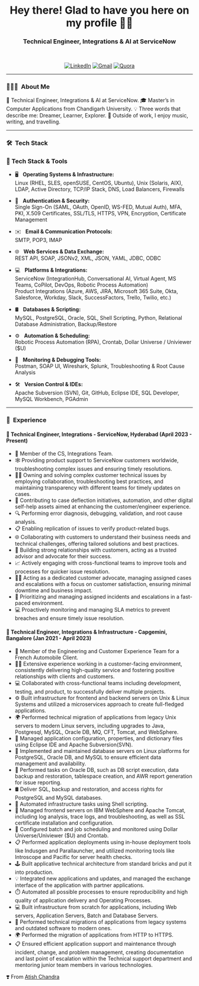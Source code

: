 <h1 align="center"> Hey there! Glad to have you here on my profile 👨‍💻 </h1>

<h3 align="center">  Technical Engineer, Integrations & AI at ServiceNow </h3> <br>

<p align="center"> 
<a href="https://www.linkedin.com/in/atishchandra/"><img alt="LinkedIn" src="https://img.shields.io/badge/LinkedIn-Let's%20Connect-blue"></a>
<a href="mailto:atishchandra2000@gmail.com"><img alt="Gmail" src="https://img.shields.io/badge/Gmail-Shoot%20%20me%20a%20Mail-red"></a>
<a href="https://www.quora.com/profile/Atish-Chandra-5"><img alt="Quora" src="https://img.shields.io/badge/Quora-Ask%20n%20Answer-lightgrey"></a>
</p>

---------------------------------------------------------------------------------------------------------------------------------------------------------------------------------

<h3> 👨🏻‍💻 &nbsp;About Me </h3>

💼 Technical Engineer, Integrations & AI at ServiceNow.
🎓 Master’s in Computer Applications from Chandigarh University.
💡 Three words that describe me: Dreamer, Learner, Explorer.
🎵 Outside of work, I enjoy music, writing, and travelling.

---------------------------------------------------------------------------------------------------------------------------------------------------------------------------------

<h3> 🛠 &nbsp;Tech Stack</h3>

### 🧰 Tech Stack & Tools

- 🖥️ &nbsp; **Operating Systems & Infrastructure:**  
  Linux (RHEL, SLES, openSUSE, CentOS, Ubuntu), Unix (Solaris, AIX), LDAP, Active Directory, TCP/IP Stack, DNS, Load Balancers, Firewalls  

- 🔐 &nbsp; **Authentication & Security:**  
  Single Sign-On (SAML, OAuth, OpenID, WS-FED, Mutual Auth), MFA, PKI, X.509 Certificates, SSL/TLS, HTTPS, VPN, Encryption, Certificate Management  

- ✉️ &nbsp; **Email & Communication Protocols:**  
  SMTP, POP3, IMAP  

- 🌐 &nbsp; **Web Services & Data Exchange:**  
  REST API, SOAP, JSONv2, XML, JSON, YAML, JDBC, ODBC  

- 💻 &nbsp; **Platforms & Integrations:**  
  ServiceNow (IntegrationHub, Conversational AI, Virtual Agent, MS Teams, CoPilot, DevOps, Robotic Process Automation)  
  Product Integrations (Azure, AWS, JIRA, Microsoft 365 Suite, Okta, Salesforce, Workday, Slack, SuccessFactors, Trello, Twilio, etc.)  

- 🛢️ &nbsp; **Databases & Scripting:**  
  MySQL, PostgreSQL, Oracle, SQL, Shell Scripting, Python, Relational Database Administration, Backup/Restore

- ⚙️ &nbsp; **Automation & Scheduling:**  
  Robotic Process Automation (RPA), Crontab, Dollar Universe / Univiewer ($U)  

- 🧪 &nbsp; **Monitoring & Debugging Tools:**  
  Postman, SOAP UI, Wireshark, Splunk, Troubleshooting & Root Cause Analysis
  
- 🛠️ &nbsp; **Version Control & IDEs:**  
  Apache Subversion (SVN), Git, GitHub, Eclipse IDE, SQL Developer, MySQL Workbench, PGAdmin  


---------------------------------------------------------------------------------------------------------------------------------------------------------------------------------

<h3> 💼 &nbsp;Experience</h3>

#### 🏢 Technical Engineer, Integrations - ServiceNow, Hyderabad (April 2023 - Present)

- 🏢 Member of the CS, Integrations Team.
- 🕸️ Providing product support to ServiceNow customers worldwide, troubleshooting complex issues and ensuring timely resolutions.
- 🧑‍💻 Owning and solving complex customer technical issues by employing collaboration, troubleshooting best practices, and maintaining transparency with different teams for timely updates on cases.
- 🔄 Contributing to case deflection initiatives, automation, and other digital self-help assets aimed at enhancing the customer/engineer experience.
- 🔍 Performing error diagnosis, debugging, validation, and root cause analysis.
- 📋 Enabling replication of issues to verify product-related bugs.
- 🌐 Collaborating with customers to understand their business needs and technical challenges, offering tailored solutions and best practices.
- 🤝 Building strong relationships with customers, acting as a trusted advisor and advocate for their success.
- 📈 Actively engaging with cross-functional teams to improve tools and processes for quicker issue resolution.
- 👨‍🔧 Acting as a dedicated customer advocate, managing assigned cases and escalations with a focus on customer satisfaction, ensuring minimal downtime and business impact.
- 📜 Prioritizing and managing assigned incidents and escalations in a fast-paced environment.
- 💻 Proactively monitoring and managing SLA metrics to prevent breaches and ensure timely issue resolution.

#### 🏢 Technical Engineer, Integrations & Infrastructure - Capgemini, Bangalore (Jan 2021 - April 2023)

- 🏢 Member of the Engineering and Customer Experience Team for a French Automobile Client.
- 👨‍💻 Extensive experience working in a customer-facing environment, consistently delivering high-quality service and fostering positive relationships with clients and customers.
- 💻 Collaborated with cross-functional teams including development, testing, and product, to successfully deliver multiple projects.
- ⚙️ Built infrastructure for frontend and backend servers on Unix & Linux Systems and utilized a microservices approach to create full-fledged applications.
- 🌍 Performed technical migration of applications from legacy Unix servers to modern Linux servers, including upgrades to Java, Postgresql, MySQL, Oracle DB, MQ, CFT, Tomcat, and WebSphere.
- 🔧 Managed application configuration, properties, and dictionary files using Eclipse IDE and Apache Subversion(SVN).
- 🔗 Implemented and maintained database servers on Linux platforms for PostgreSQL, Oracle DB, and MySQL to ensure efficient data management and availability.
- 💬 Performed tasks on Oracle DB, such as DB script execution, data backup and restoration, tablespace creation, and AWR report generation for issue reporting.
- 🛢  Deliver SQL, backup and restoration, and access rights for PostgreSQL and MySQL databases.
- 💜 Automated infrastructure tasks using Shell scripting.
- 🏢 Managed frontend servers on IBM WebSphere and Apache Tomcat, including log analysis, trace logs, and troubleshooting, as well as SSL certificate installation and configuration.
- 🔧 Configured batch and job scheduling and monitored using Dollar Universe/Univiewer ($U) and Crontab.
- 📋 Performed application deployments using in-house deployment tools like Indusgen and Parallauncher, and utilized monitoring tools like Introscope and Pacific for server health checks.
- 🕹️ Built applicative technical architecture from standard bricks and put it into production.
- 💡 Integrated new applications and updates, and managed the exchange interface of the application with partner applications.
- ⏱️ Automated all possible processes to ensure reproducibility and high quality of application delivery and Operating Processes.
- 💻 Built infrastructure from scratch for applications, including Web servers, Application Servers, Batch and Database Servers.
- 🔧 Performed technical migrations of applications from legacy systems and outdated software to modern ones.
- 🌍 Performed the migration of applications from HTTP to HTTPS.
- 📋 Ensured efficient application support and maintenance through incident, change, and problem management, creating documentation and last point of escalation within the Technical support department and mentoring junior team members in various technologies.

❣️ From [Atish Chandra](https://github.com/atishchandra)
